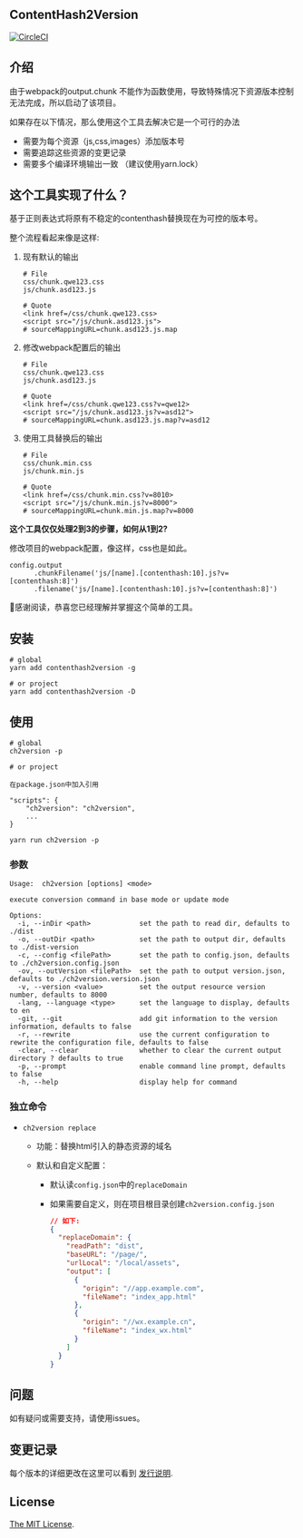 ContentHash2Version
-

[![CircleCI](https://circleci.com/gh/zhangyuhan2016/contenthash2version.svg?style=svg)](https://circleci.com/gh/zhangyuhan2016/contenthash2version)

## 介绍

由于webpack的output.chunk 不能作为函数使用，导致特殊情况下资源版本控制无法完成，所以启动了该项目。

如果存在以下情况，那么使用这个工具去解决它是一个可行的办法

* 需要为每个资源（js,css,images）添加版本号
* 需要追踪这些资源的变更记录
* 需要多个编译环境输出一致 （建议使用yarn.lock）


## 这个工具实现了什么？

基于正则表达式将原有不稳定的contenthash替换现在为可控的版本号。

整个流程看起来像是这样:

1.  现有默认的输出

    ```
    # File
    css/chunk.qwe123.css
    js/chunk.asd123.js
    
    # Quote
    <link href=/css/chunk.qwe123.css>
    <script src="/js/chunk.asd123.js">
    # sourceMappingURL=chunk.asd123.js.map
    ```

2.  修改webpack配置后的输出
    ```
    # File
    css/chunk.qwe123.css
    js/chunk.asd123.js
    
    # Quote
    <link href=/css/chunk.qwe123.css?v=qwe12>
    <script src="/js/chunk.asd123.js?v=asd12">
    # sourceMappingURL=chunk.asd123.js.map?v=asd12
    ```

3.  使用工具替换后的输出
    ```
    # File
    css/chunk.min.css
    js/chunk.min.js
    
    # Quote
    <link href=/css/chunk.min.css?v=8010>
    <script src="/js/chunk.min.js?v=8000">
    # sourceMappingURL=chunk.min.js.map?v=8000
    ```

**这个工具仅仅处理2到3的步骤，如何从1到2?**

修改项目的webpack配置，像这样，css也是如此。
```
config.output
      .chunkFilename('js/[name].[contenthash:10].js?v=[contenthash:8]')
      .filename('js/[name].[contenthash:10].js?v=[contenthash:8]')
```

🎉感谢阅读，恭喜您已经理解并掌握这个简单的工具。

## 安装

```
# global
yarn add contenthash2version -g

# or project
yarn add contenthash2version -D
```

## 使用

```
# global
ch2version -p

# or project

在package.json中加入引用

"scripts": {
    "ch2version": "ch2version",
    ...
}

yarn run ch2version -p
```

### 参数

```
Usage:  ch2version [options] <mode>

execute conversion command in base mode or update mode

Options:
  -i, --inDir <path>            set the path to read dir, defaults to ./dist
  -o, --outDir <path>           set the path to output dir, defaults to ./dist-version
  -c, --config <filePath>       set the path to config.json, defaults to ./ch2version.config.json
  -ov, --outVersion <filePath>  set the path to output version.json, defaults to ./ch2version.version.json
  -v, --version <value>         set the output resource version number, defaults to 8000
  -lang, --language <type>      set the language to display, defaults to en
  -git, --git                   add git information to the version information, defaults to false
  -r, --rewrite                 use the current configuration to rewrite the configuration file, defaults to false
  -clear, --clear               whether to clear the current output directory ? defaults to true
  -p, --prompt                  enable command line prompt, defaults to false
  -h, --help                    display help for command

```

### 独立命令

+ `ch2version replace`

  - 功能：替换html引入的静态资源的域名

  + 默认和自定义配置：

    + 默认读`config.json`中的`replaceDomain`

    + 如果需要自定义，则在项目根目录创建`ch2version.config.json`

      ```json
      // 如下:
      {
        "replaceDomain": {
          "readPath": "dist",
          "baseURL": "/page/",
          "urlLocal": "/local/assets",
          "output": [
            {
              "origin": "//app.example.com",
              "fileName": "index_app.html"
            },
            {
              "origin": "//wx.example.cn",
              "fileName": "index_wx.html"
            }
          ]
        }
      }
      ```

## 问题

如有疑问或需要支持，请使用issues。

## 变更记录

每个版本的详细更改在这里可以看到 [发行说明](/CHANGELOG.md).

## License

[The MIT License](https://raw.githubusercontent.com/stylelint/stylelint/master/LICENSE).

